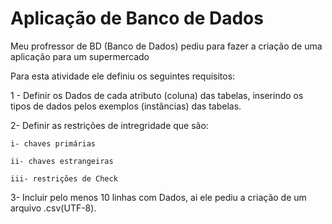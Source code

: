 # Aplicação de Banco de Dados
 Meu profressor de BD (Banco de Dados) pediu para fazer a criação de uma aplicação para um supermercado

Para esta atividade ele definiu os seguintes requisitos:

1 - Definir os Dados de cada atributo (coluna) das tabelas, inserindo os tipos de dados pelos exemplos (instâncias) das tabelas.

2- Definir as restrições de intregridade que são:
    
    i- chaves primárias
    
    ii- chaves estrangeiras
   
    iii- restrições de Check

3- Incluir pelo menos 10 linhas com Dados, ai ele pediu a criação de um arquivo .csv(UTF-8).
